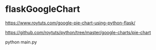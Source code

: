 # flaskGoogleChart


https://www.roytuts.com/google-pie-chart-using-python-flask/

https://github.com/roytuts/python/tree/master/google-charts/pie-chart


python main.py




